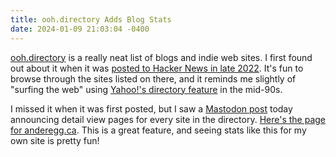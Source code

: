 ```yaml
---
title: ooh.directory Adds Blog Stats
date: 2024-01-09 21:03:04 -0400
---
```


[ooh.directory](https://ooh.directory) is a really neat list of blogs and indie web sites. I first found out about it when it was [posted to Hacker News in late 2022](https://news.ycombinator.com/item?id=33719983). It's fun to browse through the sites listed on there, and it reminds me slightly of "surfing the web" using [Yahoo!'s directory feature](https://en.wikipedia.org/wiki/Yahoo!_Directory) in the mid-90s.

I missed it when it was first posted, but I saw a [Mastodon post](https://mastodon.social/@OohDirectory/111715394258448023) today announcing detail view pages for every site in the directory. [Here's the page for anderegg.ca](https://ooh.directory/blog/82jj26/). This is a great feature, and seeing stats like this for my own site is pretty fun!
